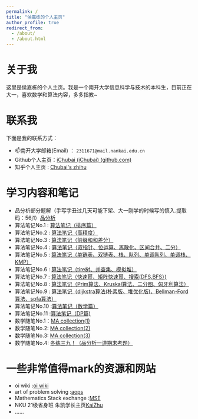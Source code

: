 ```yaml
---
permalink: /
title: "侯嘉栋的个人主页"
author_profile: true
redirect_from: 
  - /about/
  - /about.html
---
```

# 关于我
这里是侯嘉栋的个人主页。我是一个南开大学信息科学与技术的本科生，目前正在大一，喜欢数学和算法内容，多多指教~
# 联系我
下面是我的联系方式：
 - 📫南开大学邮箱(Email) ： `2311671@mail.nankai.edu.cn`
 - Github个人主页：[iChubai (iChubai) (github.com)](https://github.com/iChubai)
 - 知乎个人主页 : [Chubai's zhihu](https://www.zhihu.com/people/chu-bai-13-4)

# 学习内容和笔记
 - 品分析部分题解（手写字丑过几天可能下架、大一刚学的时候写的慎入.提取码：56j1）[品分析](https://pan.baidu.com/s/1MZtp4td2M8rcQz--tpMfSA)
 - 算法笔记No.1 : [算法笔记（排序篇）](https://zhuanlan.zhihu.com/p/671231191)
 - 算法笔记No.2 : [算法笔记（高精度）](https://zhuanlan.zhihu.com/p/679063770)
 - 算法笔记No.3 : [算法笔记（前缀和和差分）](https://zhuanlan.zhihu.com/p/679260528)
 - 算法笔记No.4 : [算法笔记（双指针、位运算、离散化、区间合并、二分）](https://zhuanlan.zhihu.com/p/679842801)
 - 算法笔记No.5 : [算法笔记（单链表、双链表、栈、队列、单调队列、单调栈、KMP）](https://zhuanlan.zhihu.com/p/679873064)
 - 算法笔记No.6 : [算法笔记（tire树、并查集、模拟堆）](https://zhuanlan.zhihu.com/p/681300806)
 - 算法笔记No.7 : [算法笔记（快速幂、矩阵快速幂、搜索(DFS,BFS）)](https://zhuanlan.zhihu.com/p/683451679)
 - 算法笔记No.8 : [算法笔记（Prim算法、Kruskal算法、二分图、匈牙利算法）](https://zhuanlan.zhihu.com/p/685637694)
 - 算法笔记No.9 : [算法笔记（dijkstra算法(朴素版、堆优化版)、Bellman-Ford算法、spfa算法）](https://zhuanlan.zhihu.com/p/684656346)
 - 算法笔记No.10 :[算法笔记（数学篇）](https://zhuanlan.zhihu.com/p/685767000)
 - 算法笔记No.11 :[算法笔记（DP篇)](https://zhuanlan.zhihu.com/p/688719531)
 - 数学随笔No.1：[MA collection(1)](https://zhuanlan.zhihu.com/p/677811582)
 - 数学随笔No.2: [MA collection(2)](https://zhuanlan.zhihu.com/p/677914525)
 - 数学随笔No.3: [MA collection(3)](https://zhuanlan.zhihu.com/p/680281501)
 - 数学随笔No.4: [冬练三九！（品分析一道期末考题）](https://zhuanlan.zhihu.com/p/679674494)

# 一些非常值得mark的资源和网站
 - oi wiki :[oi wiki](https://oi-wiki.org/)
 - art of problem solving :[aops](https://artofproblemsolving.com/)
 - Mathematics Stack exchange :[MSE](https://math.stackexchange.com/)
 - NKU 21级省身班 朱凯学长主页[KaiZhu](https://mmkaymath.github.io/KaiZhu.github.io/)
 - ......
